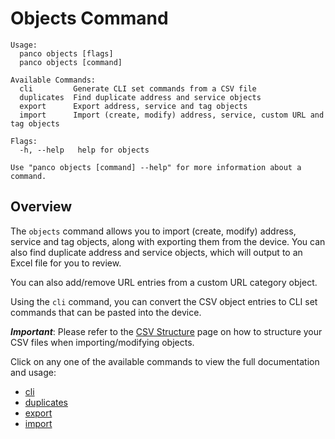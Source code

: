 # Objects Command

```
Usage:
  panco objects [flags]
  panco objects [command]

Available Commands:
  cli         Generate CLI set commands from a CSV file
  duplicates  Find duplicate address and service objects
  export      Export address, service and tag objects
  import      Import (create, modify) address, service, custom URL and tag objects

Flags:
  -h, --help   help for objects

Use "panco objects [command] --help" for more information about a command.
```

## Overview

The `objects` command allows you to import (create, modify) address, service and tag objects, along with exporting them from
the device. You can also find duplicate address and service objects, which will output to an Excel file for you to review.

You can also add/remove URL entries from a custom URL category object.

Using the `cli` command, you can convert the CSV object entries to CLI set commands that can be pasted into the device.

**_Important_**: Please refer to the [CSV Structure](https://panco.dev/csvObjects.html) page on how to structure your CSV files when importing/modifying objects.

Click on any one of the available commands to view the full documentation and usage:

* [cli](https://panco.dev/objectsCli.html)
* [duplicates](https://panco.dev/objectsDuplicates.html)
* [export](https://panco.dev/objectsExport.html)
* [import](https://panco.dev/objectsImport.html)